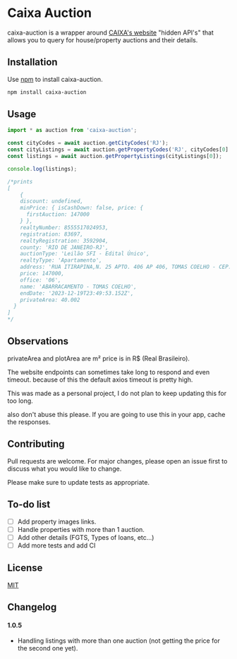 # Caixa Auction

caixa-auction is a wrapper around [CAIXA's website](https://venda-imoveis.caixa.gov.br/sistema/busca-imovel.asp?sltTipoBusca=imoveis) "hidden API's" that allows you to query for house/property auctions and their details.

## Installation

Use [npm](https://www.npmjs.com/) to install caixa-auction.

```bash
npm install caixa-auction
```

## Usage

```typescript
import * as auction from 'caixa-auction';

const cityCodes = await auction.getCityCodes('RJ');
const cityListings = await auction.getPropertyCodes('RJ', cityCodes[0].code);
const listings = await auction.getPropertyListings(cityListings[0]);

console.log(listings);

/*prints
[
    {
    discount: undefined,
    minPrice: { isCashDown: false, price: {
      firstAuction: 147000
    } },
    realtyNumber: 8555517024953,
    registration: 83697,
    realtyRegistration: 3592904,
    county: 'RIO DE JANEIRO-RJ',
    auctionType: 'Leilão SFI - Edital Único',
    realtyType: 'Apartamento',
    address: 'RUA ITIRAPINA,N. 25 APTO. 406 AP 406, TOMAS COELHO - CEP: 21370-490, ABARRACAMENTO - RIO DE JANEIRO',
    price: 147000,
    office: '06',
    name: 'ABARRACAMENTO - TOMAS COELHO',
    endDate: '2023-12-19T23:49:53.152Z',
    privateArea: 40.002
  }
]
*/
```

## Observations

privateArea and plotArea are m²
price is in R$ (Real Brasileiro).

The website endpoints can sometimes take long to respond and even timeout. because of this the default axios timeout is pretty high.

This was made as a personal project, I do not plan to keep updating this for too long.

also don't abuse this please. If you are going to use this in your app, cache the responses.

## Contributing

Pull requests are welcome. For major changes, please open an issue first
to discuss what you would like to change.

Please make sure to update tests as appropriate.

## To-do list

-   [ ] Add property images links.
-   [ ] Handle properties with more than 1 auction.
-   [ ] Add other details (FGTS, Types of loans, etc...)
-   [ ] Add more tests and add CI

## License

[MIT](https://choosealicense.com/licenses/mit/)

## Changelog

#### 1.0.5

-   Handling listings with more than one auction (not getting the price for the second one yet).
